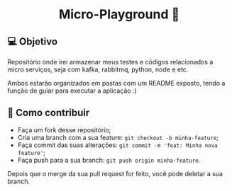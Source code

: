 <h1 align="center">
    Micro-Playground 🌆
</h1>

## 💻 Objetivo

Repositório onde irei armazenar meus testes e códigos relacionados a micro serviços, seja com kafka, rabbitmq, python, node e etc.

Ambos estarão organizados em pastas com um README exposto, tendo a função de guiar para executar a aplicação :)

## 🤔 Como contribuir

- Faça um fork desse repositório;
- Cria uma branch com a sua feature: `git checkout -b minha-feature`;
- Faça commit das suas alterações: `git commit -m 'feat: Minha nova feature'`;
- Faça push para a sua branch: `git push origin minha-feature`.

Depois que o merge da sua pull request for feito, você pode deletar a sua branch.
